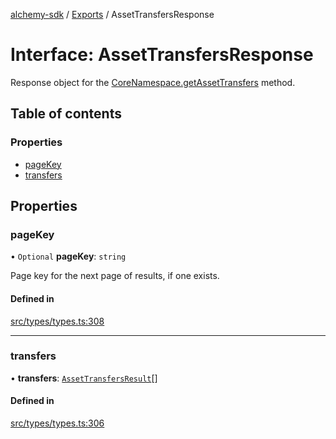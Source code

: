 [alchemy-sdk](../README.md) / [Exports](../modules.md) / AssetTransfersResponse

# Interface: AssetTransfersResponse

Response object for the [CoreNamespace.getAssetTransfers](../classes/CoreNamespace.md#getassettransfers) method.

## Table of contents

### Properties

- [pageKey](AssetTransfersResponse.md#pagekey)
- [transfers](AssetTransfersResponse.md#transfers)

## Properties

### pageKey

• `Optional` **pageKey**: `string`

Page key for the next page of results, if one exists.

#### Defined in

[src/types/types.ts:308](https://github.com/alchemyplatform/alchemy-sdk-js/blob/53be393/src/types/types.ts#L308)

___

### transfers

• **transfers**: [`AssetTransfersResult`](AssetTransfersResult.md)[]

#### Defined in

[src/types/types.ts:306](https://github.com/alchemyplatform/alchemy-sdk-js/blob/53be393/src/types/types.ts#L306)
